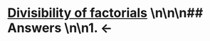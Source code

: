 # [Divisibility of factorials](https://projecteuler.net/problem=549) \n\n\n## Answers \n\n1. &larr;
